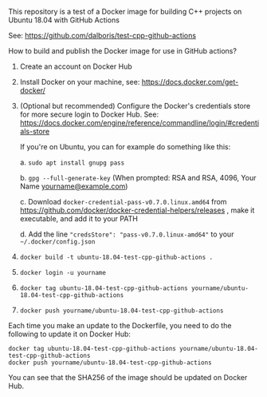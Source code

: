 This repository is a test of a Docker image for building C++ projects on
Ubuntu 18.04 with GitHub Actions

See: https://github.com/dalboris/test-cpp-github-actions

How to build and publish the Docker image for use in GitHub actions?

1. Create an account on Docker Hub

2. Install Docker on your machine, see: https://docs.docker.com/get-docker/

3. (Optional but recommended) Configure the Docker's credentials store for
   more secure login to Docker Hub. See: https://docs.docker.com/engine/reference/commandline/login/#credentials-store

   If you're on Ubuntu, you can for example do something like this:

   a. `sudo apt install gnupg pass`
   
   b. `gpg --full-generate-key` (When prompted: RSA and RSA, 4096, Your Name <yourname@example.com>)

   c. Download `docker-credential-pass-v0.7.0.linux.amd64` from https://github.com/docker/docker-credential-helpers/releases , make it executable, and add it to your PATH

   d. Add the line `"credsStore": "pass-v0.7.0.linux-amd64"` to your `~/.docker/config.json`

5. `docker build -t ubuntu-18.04-test-cpp-github-actions .`

6. `docker login -u yourname`

7. `docker tag ubuntu-18.04-test-cpp-github-actions yourname/ubuntu-18.04-test-cpp-github-actions`

8. `docker push yourname/ubuntu-18.04-test-cpp-github-actions`


Each time you make an update to the Dockerfile, you need to do the following to update it on Docker Hub:

```
docker tag ubuntu-18.04-test-cpp-github-actions yourname/ubuntu-18.04-test-cpp-github-actions
docker push yourname/ubuntu-18.04-test-cpp-github-actions
```

You can see that the SHA256 of the image should be updated on Docker Hub.
